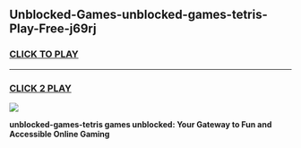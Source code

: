 
## Unblocked-Games-unblocked-games-tetris-Play-Free-j69rj
<h3>
<a href="https://premium76.site?title=unblocked-games-tetris&ref=18A1">CLICK TO PLAY</a></h3>
<hr>

<h3>
<a href="https://premium76.site?title=unblocked-games-tetris&ref=18A1">CLICK 2 PLAY</a>
  
</h3>

<a href="https://premium76.site?title=unblocked-games-tetris&ref=18A1"><img src="https://clearcache.store/games.png"></a>


**unblocked-games-tetris games unblocked: Your Gateway to Fun and Accessible Online Gaming**
